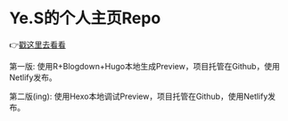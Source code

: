 # Ye.S的个人主页Repo

👉<a href = 'https://suye.netlify.app/'>戳这里去看看</a>

第一版: 使用R+Blogdown+Hugo本地生成Preview，项目托管在Github，使用Netlify发布。

第二版(ing): 使用Hexo本地调试Preview，项目托管在Github，使用Netlify发布。